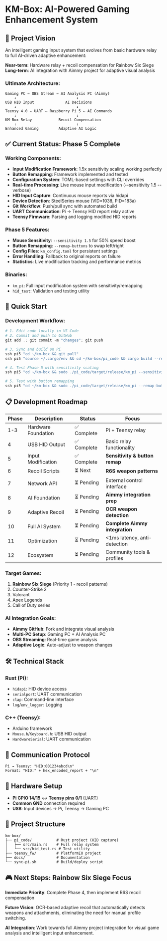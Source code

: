 # KM-Box: AI-Powered Gaming Enhancement System

## 🎯 Project Vision
An intelligent gaming input system that evolves from basic hardware relay to full AI-driven adaptive enhancement:

**Near-term**: Hardware relay + recoil compensation for Rainbow Six Siege  
**Long-term**: AI integration with Aimmy project for adaptive visual analysis

### Ultimate Architecture:
```
Gaming PC ← OBS Stream ← AI Analysis PC (Aimmy)
    ↓                           ↓
USB HID Input              AI Decisions
    ↓                           ↓
Teensy 4.0 ← UART ← Raspberry Pi 5 ← AI Commands
    ↓                           ↓
KM-Box Relay            Recoil Compensation
    ↓                           ↓
Enhanced Gaming         Adaptive AI Logic
```

## ✅ Current Status: Phase 5 Complete

### Working Components:
- **Input Modification Framework**: 1.5x sensitivity scaling working perfectly
- **Button Remapping**: Framework implemented and tested
- **Configuration System**: TOML-based settings with CLI overrides
- **Real-time Processing**: Live mouse input modification (--sensitivity 1.5 --verbose)
- **HID Input Capture**: Continuous mouse reports via hidapi
- **Device Detection**: SteelSeries mouse (VID=1038, PID=183a)  
- **Git Workflow**: Push/pull sync with automated build
- **UART Communication**: Pi → Teensy HID report relay active
- **Teensy Firmware**: Parsing and logging modified HID reports

### Phase 5 Features:
- **Mouse Sensitivity**: `--sensitivity 1.5` for 50% speed boost
- **Button Remapping**: `--remap-buttons` to swap left/right
- **Config Files**: `km_config.toml` for persistent settings
- **Error Handling**: Fallback to original reports on failure
- **Statistics**: Live modification tracking and performance metrics

### Binaries:
- `km_pi`: Full input modification system with sensitivity/remapping
- `hid_test`: Validation and testing utility

## 🚀 Quick Start

### Development Workflow:
```powershell
# 1. Edit code locally in VS Code
# 2. Commit and push to GitHub
git add .; git commit -m "changes"; git push

# 3. Sync and build on Pi
ssh pi5 "cd ~/km-box && git pull"
ssh pi5 "source ~/.cargo/env && cd ~/km-box/pi_code && cargo build --release"

# 4. Test Phase 5 with sensitivity scaling
ssh pi5 "cd ~/km-box && sudo ./pi_code/target/release/km_pi --sensitivity 1.5 --verbose"

# 5. Test with button remapping
ssh pi5 "cd ~/km-box && sudo ./pi_code/target/release/km_pi --remap-buttons --verbose"
```

## 📋 Development Roadmap

| Phase | Description | Status | Focus |
|-------|-------------|--------|-------|
| 1-3 | Hardware Foundation | ✅ Complete | Pi + Teensy relay |
| 4 | USB HID Output | ✅ Complete | Basic relay functionality |
| 5 | Input Modification | ✅ Complete | **Sensitivity & button remap** |
| 6 | Recoil Scripts | ⏳ Next | **R6S weapon patterns** |
| 7 | Network API | ⏳ Pending | External control interface |
| 8 | AI Foundation | ⏳ Pending | **Aimmy integration prep** |
| 9 | Adaptive Recoil | ⏳ Pending | **OCR weapon detection** |
| 10 | Full AI System | ⏳ Pending | **Complete Aimmy integration** |
| 11 | Optimization | ⏳ Pending | <1ms latency, anti-detection |
| 12 | Ecosystem | ⏳ Pending | Community tools & profiles |

### Target Games:
1. **Rainbow Six Siege** (Priority 1 - recoil patterns)
2. Counter-Strike 2
3. Valorant  
4. Apex Legends
5. Call of Duty series

### AI Integration Goals:
- **Aimmy GitHub**: Fork and integrate visual analysis
- **Multi-PC Setup**: Gaming PC + AI Analysis PC  
- **OBS Streaming**: Real-time game analysis
- **Adaptive Logic**: Auto-adjust to weapon changes

## 🛠️ Technical Stack

### Rust (Pi):
- `hidapi`: HID device access
- `serialport`: UART communication
- `clap`: Command-line interface
- `log`/`env_logger`: Logging

### C++ (Teensy):
- Arduino framework
- `Mouse.h`/`Keyboard.h`: USB HID output
- `HardwareSerial`: UART communication

## 📡 Communication Protocol
```
Pi → Teensy: "HID:001234abcd\n"
Format: "HID:" + hex_encoded_report + "\n"
```

## 🔧 Hardware Setup
- **Pi GPIO 14/15** ↔ **Teensy pins 0/1** (UART)
- **Common GND** connection required
- **USB**: Input devices → Pi, Teensy → Gaming PC

## 📁 Project Structure
```
km-box/
├── pi_code/           # Rust project (HID capture)
│   ├── src/main.rs    # Full relay system
│   └── src/hid_test.rs # Test utility
├── teensy_fw/         # PlatformIO project
├── docs/              # Documentation
└── sync-pi.sh         # Build/deploy script
```

## 🎮 Next Steps: Rainbow Six Siege Focus
**Immediate Priority**: Complete Phase 4, then implement R6S recoil compensation

**Future Vision**: OCR-based adaptive recoil that automatically detects weapons and attachments, eliminating the need for manual profile switching.

**AI Integration**: Work towards full Aimmy project integration for visual game analysis and intelligent input enhancement.
